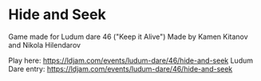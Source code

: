 # Hide and Seek
Game made for Ludum dare 46 ("Keep it Alive")
Made by Kamen Kitanov and Nikola Hilendarov

Play here: https://ldjam.com/events/ludum-dare/46/hide-and-seek
Ludum Dare entry: https://ldjam.com/events/ludum-dare/46/hide-and-seek

